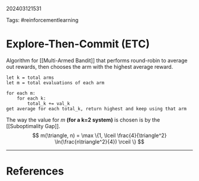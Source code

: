 202403121531

Tags: #reinforcementlearning 

# Explore-Then-Commit (ETC)
Algorithm for [[Multi-Armed Bandit]] that performs round-robin to average out rewards, then chooses the arm with the highest average reward.

```
let k = total arms
let m = total evaluations of each arm

for each m:
	for each k:
		total_k += val_k
get average for each total_k, return highest and keep using that arm
```

The way the value for $m$ **(for a k=2 system)** is chosen is by the [[Suboptimality Gap]].
$$
m(\triangle, n) = \max \{1, \lceil \frac{4}{\triangle^2} \ln(\frac{n\triangle^2}{4}) \rceil \}
$$

---
# References
